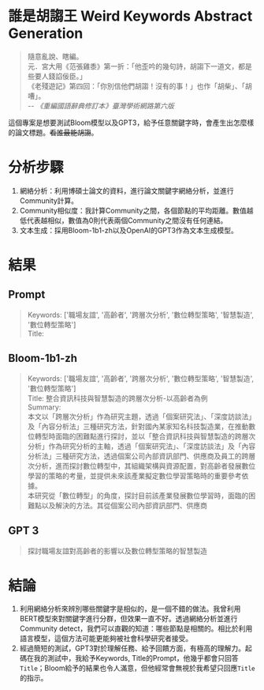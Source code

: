 # 誰是胡謅王 Weird Keywords Abstract Generation

>隨意亂說、瞎編。  
>元．宮大用《范張雞黍》第一折：「他歪吟的幾句詩，胡謅下一道文，都是些要人錢諂佞臣。」  
>《老殘遊記》第四回：「你別信他們胡謅！沒有的事！」也作「胡柴」、「胡嘈」。  
> -- <cite>《重編國語辭典修訂本》臺灣學術網路第六版</cite>

這個專案是想要測試Bloom模型以及GPT3，給予任意關鍵字時，會產生出怎麼樣的論文標題。~~看誰最能胡謅~~。

# 分析步驟
1. 網絡分析：利用博碩士論文的資料，進行論文關鍵字網絡分析，並進行Community計算。
2. Community相似度：我計算Community之間，各個節點的平均距離。數值越低代表越相似，數值為0則代表兩個Community之間沒有任何連結。
3. 文本生成：採用Bloom-1b1-zh以及OpenAI的GPT3作為文本生成模型。

# 結果

## Prompt

> Keywords: ['職場友誼', '高齡者', '跨層次分析', '數位轉型策略', '智慧製造', '數位轉型策略']  
> Title:

## Bloom-1b1-zh

> Keywords: ['職場友誼', '高齡者', '跨層次分析', '數位轉型策略', '智慧製造', '數位轉型策略']  
> Title: 整合資訊科技與智慧製造的跨層次分析-以高齡者為例  
> Summary:  
> 本文以「跨層次分析」作為研究主題，透過「個案研究法」、「深度訪談法」及「內容分析法」三種研究方法，針對國內某家知名科技製造業，在推動數位轉型時面臨的困難點進行探討，並以「整合資訊科技與智慧製造的跨層次分析」作為研究分析的主軸，透過「個案研究法」、「深度訪談法」及「內容分析法」三種研究方法，透過個案公司內部資訊部門、供應商及員工的跨層次分析，進而探討數位轉型中，其組織架構與資源配置，對高齡者發展數位學習的策略的考量，並提供未來該產業擬定數位學習策略時的重要參考依據。  
> 本研究從「數位轉型」的角度，探討目前該產業發展數位學習時，面臨的困難點以及解決的方法。其從個案公司內部資訊部門、供應商

## GPT 3

> 探討職場友誼對高齡者的影響以及數位轉型策略的智慧製造

# 結論
1. 利用網絡分析來辨別哪些關鍵字是相似的，是一個不錯的做法。我曾利用BERT模型來對關鍵字進行分群，但效果一直不好。透過網絡分析並進行Community detect，我們可以直觀的知道：哪些節點是相關的。相比於利用語言模型，這個方法可能更能夠被社會科學研究者接受。
2. 經過簡短的測試，GPT3對於理解任務、給予回饋方面，有極高的理解力。起碼在我的測試中，我給予Keywords, Title的Prompt，他幾乎都會只回答`Title`；Bloom給予的結果也令人滿意，但他經常會無視於我希望只回應`Title`的指示。
